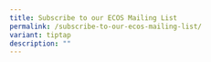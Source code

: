 ```yaml
---
title: Subscribe to our ECOS Mailing List
permalink: /subscribe-to-our-ecos-mailing-list/
variant: tiptap
description: ""
---
```

